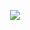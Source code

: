 </p>

<p align="center">
<a href="https://telegram.me/s5llll"><img src="https://img.shields.io/badge/-H N Y-blue.svg?style=for-the-badge&logo=Telegram"></a>
</p>
